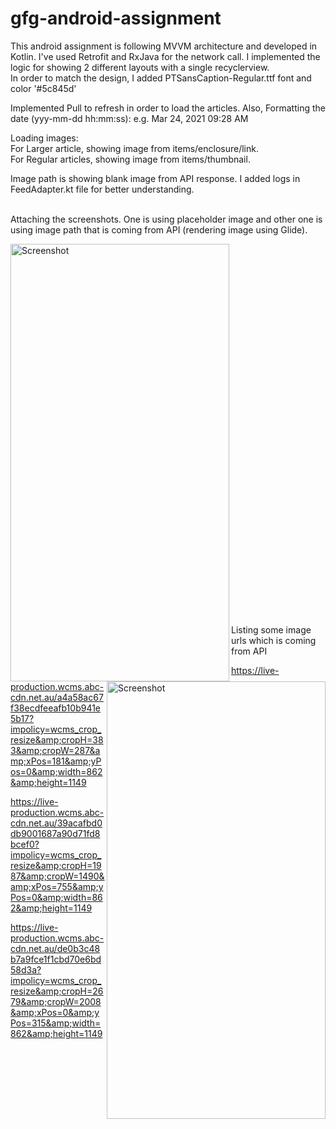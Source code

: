 # gfg-android-assignment

This android assignment is following MVVM architecture and developed in Kotlin. I've used Retrofit and RxJava for the network call. I implemented the logic for showing 2 different layouts with a single recyclerview. <br/>
In order to match the design, I added PTSansCaption-Regular.ttf font and color '#5c845d' <br/>

Implemented Pull to refresh in order to load the articles. 
Also, Formatting the date (yyy-mm-dd hh:mm:ss): e.g. Mar 24, 2021 09:28 AM <br/>

Loading images:<br/>
  For Larger article, showing image from items/enclosure/link. <br/>
  For Regular articles, showing image from items/thumbnail. <br/>
  
  
Image path is showing blank image from API response. I added logs in FeedAdapter.kt file for better understanding. <br/><br/>

Attaching the screenshots. One is using placeholder image and other one is using image path that is coming from API (rendering image using Glide).
<br/>

<img align="left" src="https://user-images.githubusercontent.com/20974986/112303463-51de4f80-8cc2-11eb-8a2b-39109c4b2305.jpg" alt="Screenshot" width="350" height="700" />

<img align="right" src="https://user-images.githubusercontent.com/20974986/112303516-5f93d500-8cc2-11eb-8135-02d8c694b4e6.jpg" alt="Screenshot" width="350" height="700" />


<br/><br/><br/><br/><br/><br/><br/><br/><br/><br/><br/><br/><br/><br/><br/><br/><br/><br/><br/><br/><br/><br/><br/><br/><br/><br/><br/><br/><br/><br/><br/><br/><br/><br/><br/>

Listing some image urls which is coming from API <br/>

https://live-production.wcms.abc-cdn.net.au/a4a58ac67f38ecdfeeafb10b941e5b17?impolicy=wcms_crop_resize&amp;cropH=383&amp;cropW=287&amp;xPos=181&amp;yPos=0&amp;width=862&amp;height=1149

https://live-production.wcms.abc-cdn.net.au/39acafbd0db9001687a90d71fd8bcef0?impolicy=wcms_crop_resize&amp;cropH=1987&amp;cropW=1490&amp;xPos=755&amp;yPos=0&amp;width=862&amp;height=1149

https://live-production.wcms.abc-cdn.net.au/de0b3c48b7a9fce1f1cbd70e6bd58d3a?impolicy=wcms_crop_resize&amp;cropH=2679&amp;cropW=2008&amp;xPos=0&amp;yPos=315&amp;width=862&amp;height=1149







